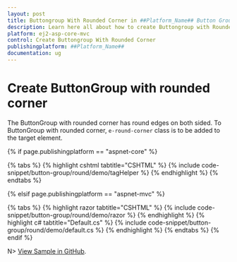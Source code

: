 ```yaml
---
layout: post
title: Buttongroup With Rounded Corner in ##Platform_Name## Button Group | Syncfusion
description: Learn here all about how to create Buttongroup with Rounded Corner in Syncfusion ##Platform_Name## Button Group control of syncfusion and more.
platform: ej2-asp-core-mvc
control: Create Buttongroup With Rounded Corner
publishingplatform: ##Platform_Name##
documentation: ug
---
```



# Create ButtonGroup with rounded corner

The ButtonGroup with rounded corner has round edges on both sided. To ButtonGroup with rounded corner, `e-round-corner` class is to be added to the target element.

{% if page.publishingplatform == "aspnet-core" %}

{% tabs %}
{% highlight cshtml tabtitle="CSHTML" %}
{% include code-snippet/button-group/round/demo/tagHelper %}
{% endhighlight %}
{% endtabs %}

{% elsif page.publishingplatform == "aspnet-mvc" %}

{% tabs %}
{% highlight razor tabtitle="CSHTML" %}
{% include code-snippet/button-group/round/demo/razor %}
{% endhighlight %}
{% highlight c# tabtitle="Default.cs" %}
{% include code-snippet/button-group/round/demo/default.cs %}
{% endhighlight %}
{% endtabs %}
{% endif %}

N> [View Sample in GitHub](https://github.com/SyncfusionExamples/ASP-NET-Core-UG-Examples/tree/main/ButtonGroup/ButtonGroupHowToSample).